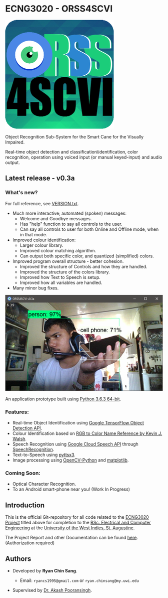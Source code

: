 # ECNG3020 - ORSS4SCVI
![image1](https://github.com/RyanChinSang/ECNG3020-ORSS4SCVI/blob/master/BETA/static/logos/logo.png?raw=true)

Object Recognition Sub-System for the Smart Cane for the Visually Impaired.

Real-time object detection and classification\identification, color recognition, operation using voiced input (or manual keyed-input) and audio output.

## Latest release - v0.3a
### What's new?
For full reference, see [VERSION.txt](https://github.com/RyanChinSang/ECNG3020-ORSS4SCVI/blob/master/VERSION.txt).
* Much more interactive; automated (spoken) messages:
    * Welcome and Goodbye messages.
    * Has "help" function to say all controls to the user.
    * Can say all controls to user for both Online and Offline mode, when in that mode.
* Improved colour identification:
    * Larger colour library.
    * Improved colour matching algorithm.
    * Can output both specific color, and quantized (simplified) colors.
* Improved program overall structure - better cohesion.
    * Improved the structure of Controls and how they are handled.
    * Improved the structure of the colors library.
    * Improved how Text to Speech is setup.
    * Improved how all variables are handled.
* Many minor bug fixes.


![image2](https://github.com/RyanChinSang/ECNG3020-ORSS4SCVI/blob/master/History/Screenshots/ORSS4SCVI_v0.3a.png?raw=True)

An application prototype built using [Python 3.6.3 64-bit](https://www.python.org/downloads/release/python-363/).

### Features:
* Real-time Object Identification using [Google TensorFlow Object Detection API](https://github.com/tensorflow/models/tree/master/research/object_detection).
* Colour Identification based on [RGB to Color Name Reference by Kevin J. Walsh](https://web.njit.edu/~kevin/rgb.pdf).
* Speech Recognition using [Google Cloud Speech API](https://cloud.google.com/speech/) through [SpeechRecognition](https://github.com/Uberi/speech_recognition).
* Text-to-Speech using [pyttsx3](https://github.com/nateshmbhat/pyttsx3).
* Image processing using [OpenCV-Python](https://pypi.python.org/pypi/opencv-python) and [matplotlib](https://github.com/matplotlib/matplotlib).

### Coming Soon:
* Optical Character Recognition.
* To an Android smart-phone near you! (Work In Progress)

## Introduction
This is the official Git-repository for all code related to the [ECNG3020 Project](http://ecng.sta.uwi.edu/ecng/ecng3020/) titled above for completion to the [BSc. Electrical and Computer Engineering](https://sta.uwi.edu/eng/electrical/) at the [University of the West Indies, St. Augustine](http://sta.uwi.edu/).

The Project Report and other Documentation can be found [here](https://drive.google.com/drive/folders/0B9tE495iG_1PUmFKdUlIcWVoS2c?usp=sharing). (Authorization required)

## Authors
* Developed by **Ryan Chin Sang**.
    * Email: `ryancs1995@gmail.com` or `ryan.chinsang@my.uwi.edu`

* Supervised by [Dr. Akash Pooransingh](https://sta.uwi.edu/eng/electrical/staff/akash_pooransingh.asp).
